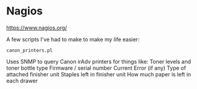 # Nagios
https://www.nagios.org/

A few scripts I've had to make to make my life easier:

```canon_printers.pl```

Uses SNMP to query Canon irAdv printers for things like:
Toner levels and toner bottle type
Firmware / serial number
Current Error (if any)
Type of attached finisher unit
Staples left in finisher unit
How much paper is left in each drawer
